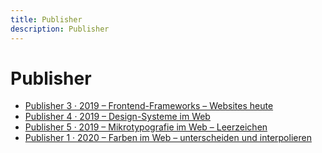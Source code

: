 ```yaml
---
title: Publisher
description: Publisher
---
```


# Publisher
* [Publisher 3 · 2019 – Frontend-Frameworks – Websites heute](./frontend-frameworks/)
* [Publisher 4 · 2019 – Design-Systeme im Web](./design-systems/)
* [Publisher 5 · 2019 – Mikrotypografie im Web – Leerzeichen](./spaces/)
* [Publisher 1 · 2020 – Farben im Web – unterscheiden und interpolieren](./colors/)
